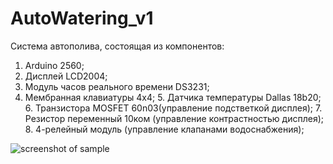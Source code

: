 ﻿# AutoWatering_v1
Система автополива, состоящая из компонентов: 
1. Arduino 2560;
 2. Дисплей LCD2004;
  3. Модуль часов реального времени DS3231; 
   4. Мембранная клавиатуры 4х4;
    5. Датчика температуры Dallas 18b20;
     6. Транзистора MOSFET 60n03(управление подстветкой дисплея); 
      7. Резистор переменный 10ком (управление контрастностью дисплея);
       8. 4-релейный модуль (управление клапанами водоснабжения);

![screenshot of sample](https://raw.githubusercontent.com/wenom86/AutoWatering_v1/master/AutoWatering_v1.0_shem.jpg)
